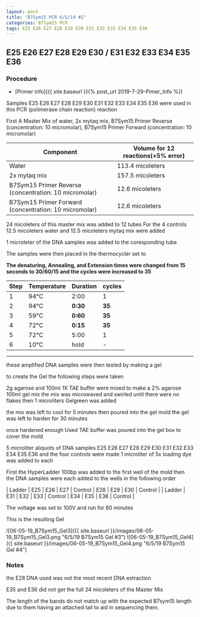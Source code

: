 ```yaml
---
layout: post
title: "B7Sym15 PCR 6/5/19 #2"
categories: B7Sym15 PCR
tags: E25 E26 E27 E28 E29 E30 E31 E32 E33 E34 E35 E36
---
```


##   E25 E26 E27 E28 E29 E30 / E31 E32 E33 E34 E35 E36

### Procedure

- [Primer info]({{ site.baseurl }}{% post_url 2019-7-29-Pimer_Info %})

Samples E25 E26 E27 E28 E29 E30 E31 E32 E33 E34 E35 E36 were used in this PCR (polimerase chain reaction) reaction 

First A Master Mix of water, 2x mytaq mix, B7Sym15 Primer Reverse (concentration: 10 micromolar), B7Sym15 Primer Forward (concentration: 10 micromolar)


|Component| Volume for 12 reactions(+5% error)|
|---------|---------------------------|
|Water| 113.4 micoleters|
|2x mytaq mix| 157.5 micoleters|
|B7Sym15 Primer Reverse (concentration: 10 micromolar)| 12.6 micoleters|
|B7Sym15 Primer Forward (concentration: 10 micromolar)| 12.6 micoleters|

24 micoleters of this master mix was added to 12 tubes 
For the 4 controls 12.5 micoleters water and 12.5 micoleters mytaq mix were added

1 microleter of the DNA samples was added to the coresponding tube

The samples were then placed in the thermocycler set to 

**The denaturing, Annealing, and Extension times were changed from 15 seconds to 30/60/15 and the cycles were increased to 35**

|Step|Temperature|Duration|cycles|
|----|-------|--------|-------|
|1|94°C|2:00|1|
|2|94°C|**0:30**|**35**|
|3|59°C|**0:60**|**35**|
|4|72°C|**0:15**|**35**|
|5|72°C|5:00|1|
|6|10°C|hold|-|

___________

these amplified DNA samples were then tested by making a gel

to create the Gel the following steps were taken 

2g agarose and 100ml 1X TAE buffer were mixed to make a 2% agarose 100ml gel mix 
the mix was microwaved and swirled until there were no flakes 
then 1 microliters Gelgreen was added

the mix was left to cool for 5 minutes then poured into the gel mold
the gel was left to harden for 30 minutes 

once hardened enough Used TAE buffer was poured into the gel box to cover the mold

5 microliter aliquots of DNA samples E25 E26 E27 E28 E29 E30 E31 E32 E33 E34 E35 E36 and the four controls were made 
1 microliter of 5x loading dye was added to each

First the HyperLadder 100bp was added to the first well of the mold 
then the DNA samples were each added to the wells in the following order 

| Ladder | E25 | E26 | E27 | Control | E28 | E29 | E30 | Control |
| Ladder | E31 | E32 | E33 | Control | E34 | E35 | E36 | Control |

The voltage was set to 100V and run for 60 minutes


This is the resulting Gel

![06-05-19_B7Sym15_Gel3]({{ site.baseurl }}/images/06-05-19_B7Sym15_Gel3.png "6/5/19 B7Sym15 Gel #3")
![06-05-19_B7Sym15_Gel4]({{ site.baseurl }}/images/06-05-19_B7Sym15_Gel4.png "6/5/19 B7Sym15 Gel #4")

### Notes

the E28 DNA used was not the most recent DNA extraction

E35 and E36 did not get the full 24 micoleters of the Master Mix  

The length of the bands do not match up with the expected B7sym15 length due to them having an attached tail to aid in sequencing them.